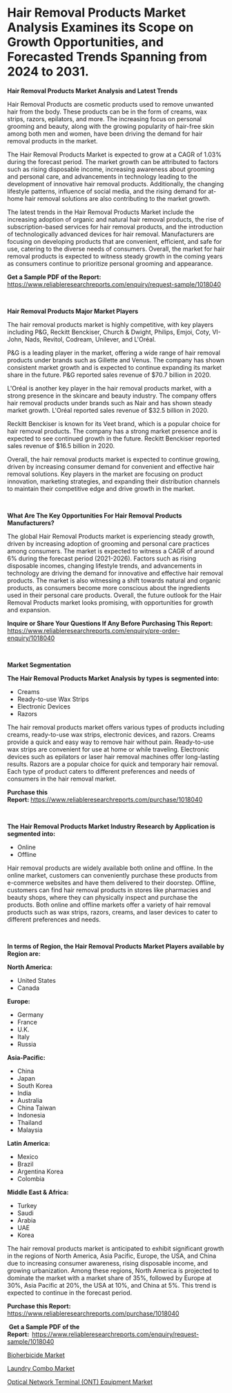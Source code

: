 <p><h1>Hair Removal Products Market Analysis Examines its Scope on Growth Opportunities, and Forecasted Trends Spanning from 2024 to 2031.</h1></p><p><strong>Hair Removal Products Market Analysis and Latest Trends</strong></p>
<p><p>Hair Removal Products are cosmetic products used to remove unwanted hair from the body. These products can be in the form of creams, wax strips, razors, epilators, and more. The increasing focus on personal grooming and beauty, along with the growing popularity of hair-free skin among both men and women, have been driving the demand for hair removal products in the market.</p><p>The Hair Removal Products Market is expected to grow at a CAGR of 1.03% during the forecast period. The market growth can be attributed to factors such as rising disposable income, increasing awareness about grooming and personal care, and advancements in technology leading to the development of innovative hair removal products. Additionally, the changing lifestyle patterns, influence of social media, and the rising demand for at-home hair removal solutions are also contributing to the market growth.</p><p>The latest trends in the Hair Removal Products Market include the increasing adoption of organic and natural hair removal products, the rise of subscription-based services for hair removal products, and the introduction of technologically advanced devices for hair removal. Manufacturers are focusing on developing products that are convenient, efficient, and safe for use, catering to the diverse needs of consumers. Overall, the market for hair removal products is expected to witness steady growth in the coming years as consumers continue to prioritize personal grooming and appearance.</p></p>
<p><strong>Get a Sample PDF of the Report:&nbsp;</strong> <a href="https://www.reliableresearchreports.com/enquiry/request-sample/1018040">https://www.reliableresearchreports.com/enquiry/request-sample/1018040</a></p>
<p>&nbsp;</p>
<p><strong>Hair Removal Products Major Market Players</strong></p>
<p><p>The hair removal products market is highly competitive, with key players including P&G, Reckitt Benckiser, Church & Dwight, Philips, Emjoi, Coty, VI-John, Nads, Revitol, Codream, Unilever, and L'Oréal. </p><p>P&G is a leading player in the market, offering a wide range of hair removal products under brands such as Gillette and Venus. The company has shown consistent market growth and is expected to continue expanding its market share in the future. P&G reported sales revenue of $70.7 billion in 2020.</p><p>L'Oréal is another key player in the hair removal products market, with a strong presence in the skincare and beauty industry. The company offers hair removal products under brands such as Nair and has shown steady market growth. L'Oréal reported sales revenue of $32.5 billion in 2020.</p><p>Reckitt Benckiser is known for its Veet brand, which is a popular choice for hair removal products. The company has a strong market presence and is expected to see continued growth in the future. Reckitt Benckiser reported sales revenue of $16.5 billion in 2020.</p><p>Overall, the hair removal products market is expected to continue growing, driven by increasing consumer demand for convenient and effective hair removal solutions. Key players in the market are focusing on product innovation, marketing strategies, and expanding their distribution channels to maintain their competitive edge and drive growth in the market.</p></p>
<p>&nbsp;</p>
<p><strong>What Are The Key Opportunities For Hair Removal Products Manufacturers?</strong></p>
<p><p>The global Hair Removal Products market is experiencing steady growth, driven by increasing adoption of grooming and personal care practices among consumers. The market is expected to witness a CAGR of around 6% during the forecast period (2021-2026). Factors such as rising disposable incomes, changing lifestyle trends, and advancements in technology are driving the demand for innovative and effective hair removal products. The market is also witnessing a shift towards natural and organic products, as consumers become more conscious about the ingredients used in their personal care products. Overall, the future outlook for the Hair Removal Products market looks promising, with opportunities for growth and expansion.</p></p>
<p><strong>Inquire or Share Your Questions If Any Before Purchasing This Report:</strong> <a href="https://www.reliableresearchreports.com/enquiry/pre-order-enquiry/1018040">https://www.reliableresearchreports.com/enquiry/pre-order-enquiry/1018040</a></p>
<p>&nbsp;</p>
<p><strong>Market Segmentation</strong></p>
<p><strong>The Hair Removal Products Market Analysis by types is segmented into:</strong></p>
<p><ul><li>Creams</li><li>Ready-to-use Wax Strips</li><li>Electronic Devices</li><li>Razors</li></ul></p>
<p><p>The hair removal products market offers various types of products including creams, ready-to-use wax strips, electronic devices, and razors. Creams provide a quick and easy way to remove hair without pain. Ready-to-use wax strips are convenient for use at home or while traveling. Electronic devices such as epilators or laser hair removal machines offer long-lasting results. Razors are a popular choice for quick and temporary hair removal. Each type of product caters to different preferences and needs of consumers in the hair removal market.</p></p>
<p><strong>Purchase this Report:&nbsp;</strong><a href="https://www.reliableresearchreports.com/purchase/1018040">https://www.reliableresearchreports.com/purchase/1018040</a></p>
<p>&nbsp;</p>
<p><strong>The Hair Removal Products Market Industry Research by Application is segmented into:</strong></p>
<p><ul><li>Online</li><li>Offline</li></ul></p>
<p><p>Hair removal products are widely available both online and offline. In the online market, customers can conveniently purchase these products from e-commerce websites and have them delivered to their doorstep. Offline, customers can find hair removal products in stores like pharmacies and beauty shops, where they can physically inspect and purchase the products. Both online and offline markets offer a variety of hair removal products such as wax strips, razors, creams, and laser devices to cater to different preferences and needs.</p></p>
<p>&nbsp;</p>
<p><strong>In terms of Region, the Hair Removal Products Market Players available by Region are:</strong></p>
<p>
    <p> <strong> North America: </strong>
        <ul>
            <li>United States</li>
            <li>Canada</li>
        </ul>
        </p> 
    <p> <strong> Europe: </strong>
        <ul>
            <li>Germany</li>
            <li>France</li>
            <li>U.K.</li>
            <li>Italy</li>
            <li>Russia</li>
        </ul>
        </p> 
    <p> <strong> Asia-Pacific: </strong>
        <ul>
            <li>China</li>
            <li>Japan</li>
            <li>South Korea</li>
            <li>India</li>
            <li>Australia</li>
            <li>China Taiwan</li>
            <li>Indonesia</li>
            <li>Thailand</li>
            <li>Malaysia</li>
        </ul>
        </p> 
    <p> <strong> Latin America: </strong>
        <ul>
            <li>Mexico</li>
            <li>Brazil</li>
            <li>Argentina Korea</li>
            <li>Colombia</li>
        </ul>
        </p> 
    <p> <strong> Middle East & Africa: </strong>
        <ul>
            <li>Turkey</li>
            <li>Saudi</li>
            <li>Arabia</li>
            <li>UAE</li>
            <li>Korea</li>
        </ul>
    </p>
    </p>
<p><p>The hair removal products market is anticipated to exhibit significant growth in the regions of North America, Asia Pacific, Europe, the USA, and China due to increasing consumer awareness, rising disposable income, and growing urbanization. Among these regions, North America is projected to dominate the market with a market share of 35%, followed by Europe at 30%, Asia Pacific at 20%, the USA at 10%, and China at 5%. This trend is expected to continue in the forecast period.</p></p>
<p><strong>Purchase this Report: </strong><a href="https://www.reliableresearchreports.com/purchase/1018040">https://www.reliableresearchreports.com/purchase/1018040</a></p>
<p>&nbsp;<strong>Get a Sample PDF of the Report:&nbsp;&nbsp;</strong><a href="https://www.reliableresearchreports.com/enquiry/request-sample/1018040">https://www.reliableresearchreports.com/enquiry/request-sample/1018040</a></p>
<p><strong></strong></p>
<p><p><a href="https://zircon-bluebell-299.notion.site/Bioherbicide-Market-Size-Growth-and-Forecast-from-2024-2031-0d25a827081643fda22f9ee7fd2391a2">Bioherbicide Market</a></p><p><a href="https://github.com/lylyparadise/Market-Research-Report-List-2/blob/main/laundry-combo-market.md">Laundry Combo Market</a></p><p><a href="https://view.publitas.com/reportprime-1/optical-network-terminal-ont-equipment-market-size-evaluating-its-market-trends-growth-and-projections-2024-2031/">Optical Network Terminal (ONT) Equipment Market</a></p></p>